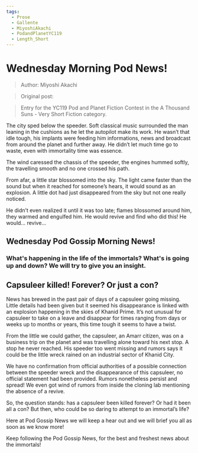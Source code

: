 ```yaml
---
tags:
  - Prose
  - Gallente
  - MiyoshiAkachi
  - PodandPlanetYC119
  - Length_Short
---
```


# Wednesday Morning Pod News!

> Author: Miyoshi Akachi

> Original post:

> Entry for the YC119 Pod and Planet Fiction Contest in the A Thousand Suns - Very Short Fiction category.


The city sped below the speeder. Soft classical music surrounded the man leaning in the cushions as he let the autopilot make its work. He wasn’t that idle tough, his implants were feeding him informations, news and broadcast from around the planet and further away. He didn’t let much time go to waste, even with immortality time was essence.

The wind caressed the chassis of the speeder, the engines hummed softly, the travelling smooth and no one crossed his path.

From afar, a little star blossomed into the sky. The light came faster than the sound but when it reached for someone’s hears, it would sound as an explosion. A little dot had just disappeared from the sky but not one really noticed.

He didn’t even realized it until it was too late; flames blossomed around him, they warmed and engulfed him. He would revive and find who did this! He would… revive…


## Wednesday Pod Gossip Morning News!

### What's happening in the life of the immortals? What's is going up and down? We will try to give you an insight.

## Capsuleer killed! Forever? Or just a con?

News has brewed in the past pair of days of a capsuleer going missing. Little details had been given but it seemed his disappearance is linked with an explosion happening in the skies of Khanid Prime. It’s not unusual for capsuleer to take on a leave and disappear for times ranging from days or weeks up to months or years, this time tough it seems to have a twist.

From the little we could gather, the capsuleer, an Amarr citizen, was on a business trip on the planet and was travelling alone toward his next stop. A stop he never reached. His speeder too went missing and rumors says it could be the little wreck rained on an industrial sector of Khanid City.

We have no confirmation from official authorities of a possible connection between the speeder wreck and the disappearance of this capsuleer, no official statement had been provided. Rumors nonetheless persist and spread! We even got wind of rumors from inside the cloning lab mentioning the absence of a revive.

So, the question stands: has a capsuleer been killed forever? Or had it been all a con? But then, who could be so daring to attempt to an immortal’s life?

Here at Pod Gossip News we will keep a hear out and we will brief you all as soon as we know more!

Keep following the Pod Gossip News, for the best and freshest news about the immortals!